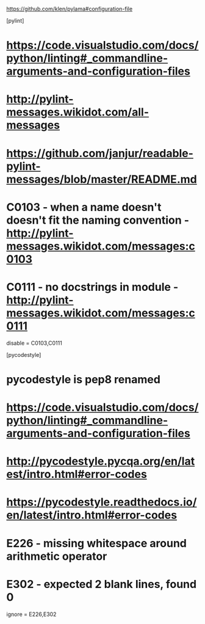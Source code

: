 https://github.com/klen/pylama#configuration-file



[pylint]
# https://code.visualstudio.com/docs/python/linting#_commandline-arguments-and-configuration-files
# http://pylint-messages.wikidot.com/all-messages
# https://github.com/janjur/readable-pylint-messages/blob/master/README.md
# C0103 - when a name doesn't doesn't fit the naming convention - http://pylint-messages.wikidot.com/messages:c0103
# C0111 - no docstrings in module - http://pylint-messages.wikidot.com/messages:c0111
disable = C0103,C0111

[pycodestyle]
# pycodestyle is pep8 renamed
# https://code.visualstudio.com/docs/python/linting#_commandline-arguments-and-configuration-files
# http://pycodestyle.pycqa.org/en/latest/intro.html#error-codes
# https://pycodestyle.readthedocs.io/en/latest/intro.html#error-codes
# E226 - missing whitespace around arithmetic operator
# E302	- expected 2 blank lines, found 0
ignore = E226,E302
